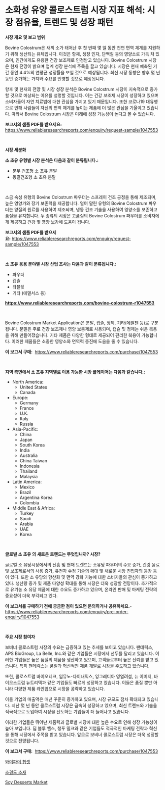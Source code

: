 <p><h1>소화성 유양 콜로스트럼 시장 지표 해석: 시장 점유율, 트렌드 및 성장 패턴</h1></p><p><strong>시장 개요 및 보고 범위</strong></p>
<p><p>Bovine Colostrum은 새끼 소가 태어난 후 첫 번째 몇 일 동안 천연 면역 체계를 지원하기 위해 생산되는 유체입니다. 이것은 항체, 생장 인자, 단백질 등의 영양소로 가득 차 있으며, 인간에게도 유용한 건강 보조제로 인정받고 있습니다. Bovine Colostrum 시장은 현재 전망이 밝으며 업계 성장 분석에 주목을 끌고 있습니다. 시장은 현재 예측된 기간 동안 4.4%의 연평균 성장률을 보일 것으로 예상됩니다. 최신 시장 동향은 향후 몇 년 동안 증가하는 가치와 수요를 반영할 것으로 예상됩니다.</p><p>향후 및 현재의 전망 및 시장 성장 분석은 Bovine Colostrum 시장이 지속적으로 증가할 것으로 예상되는 이유를 설명할 것입니다. 이는 건강 보조제 시장이 성장하고 있으며 소비자들이 자연 치료법에 대한 관심을 가지고 있기 때문입니다. 또한 코로나19 대유행으로 인해 사람들이 자신의 면역 체계를 높이는 제품에 더 많은 관심을 기울이고 있습니다. 따라서 Bovine Colostrum 시장은 미래에 성장 가능성이 높다고 볼 수 있습니다.</p></p>
<p><strong>보고서의 샘플 PDF를 받으세요:</strong> <a href="https://www.reliableresearchreports.com/enquiry/request-sample/1047553">https://www.reliableresearchreports.com/enquiry/request-sample/1047553</a></p>
<p>&nbsp;</p>
<p><strong>시장 세분화</strong></p>
<p><strong>소 초유 유형별 시장 분석은 다음과 같이 분류됩니다.:</strong></p>
<p><ul><li>분무 건조형 소 초유 분말</li><li>동결건조형 소 초유 분말</li></ul></p>
<p>&nbsp;</p>
<p><p>소금 숙성 유형의 Bovine Colostrum 파우더는 스프레이 건조 공정을 통해 제조되며, 높은 영양가와 장기 보존력을 제공합니다. 얼어 말린 유형의 Bovine Colostrum 파우더는 양질의 원료를 사용하여 제조되며, 냉동 건조 기술을 사용하여 영양소를 보존하고 품질을 유지합니다. 두 종류의 시장은 고품질의 Bovine Colostrum 파우더를 소비자에게 제공하고 건강 및 영양 보강에 도움이 됩니다.</p></p>
<p><strong>보고서의 샘플 PDF를 받으세요:</strong>&nbsp;<a href="https://www.reliableresearchreports.com/enquiry/request-sample/1047553">https://www.reliableresearchreports.com/enquiry/request-sample/1047553</a></p>
<p>&nbsp;</p>
<p><strong> 소 초유 응용 분야별 시장 산업 조사는 다음과 같이 분류됩니다.:</strong></p>
<p><ul><li>파우더</li><li>캡슐</li><li>타블렛</li><li>기타 (에멀서스 등)</li></ul></p>
<p><strong><a href="https://www.reliableresearchreports.com/bovine-colostrum-r1047553">https://www.reliableresearchreports.com/bovine-colostrum-r1047553</a></strong></p>
<p>&nbsp;</p>
<p><p>Bovine Colostrum Market Application은 분말, 캡슐, 정제, 기타(에뮐젠 등)로 구분됩니다. 분말은 주로 건강 보조제나 영양 보충제로 사용되며, 캡슐 및 정제는 쉬운 복용을 위해 만들어졌습니다. 기타 제품은 다양한 형태로 제공되어 편리한 복용이 가능합니다. 이러한 제품들은 소중한 영양소와 면역력 증진에 도움을 줄 수 있습니다.</p></p>
<p><strong>이 보고서 구매:</strong>&nbsp; <a href="https://www.reliableresearchreports.com/purchase/1047553">https://www.reliableresearchreports.com/purchase/1047553</a></p>
<p>&nbsp;</p>
<p><strong>지역 측면에서 소 초유 지역별로 이용 가능한 시장 플레이어는 다음과 같습니다.:</strong></p>
<p><ul>
    <li>
        North America:
        <ul>
            <li>United States</li>
            <li>Canada</li>
        </ul>
    </li>
    <li>
        Europe:
        <ul>
            <li>Germany</li>
            <li>France</li>
            <li>U.K.</li>
            <li>Italy</li>
            <li>Russia</li>
        </ul>
    </li>
    <li>
        Asia-Pacific:
        <ul>
            <li>China</li>
            <li>Japan</li>
            <li>South Korea</li>
            <li>India</li>
            <li>Australia</li>
            <li>China Taiwan</li>
            <li>Indonesia</li>
            <li>Thailand</li>
            <li>Malaysia</li>
        </ul>
    </li>
    <li>
        Latin America:
        <ul>
            <li>Mexico</li>
            <li>Brazil</li>
            <li>Argentina Korea</li>
            <li>Colombia</li>
        </ul>
    </li>
    <li>
        Middle East & Africa:
        <ul>
            <li>Turkey</li>
            <li>Saudi</li>
            <li>Arabia</li>
            <li>UAE</li>
            <li>Korea</li>
        </ul>
    </li>
    </ul></p>
<p>&nbsp;</p>
<p><strong>글로벌 소 초유 의 새로운 트렌드는 무엇입니까? 시장?</strong></p>
<p><p>글로벌 소 유당시장에서의 신흥 및 현재 트렌드는 소유당 파우더의 수요 증가, 건강 음료 및 보조제로서의 사용 증가, 유전자 수정 기술의 확대 및 새로운 시장 진입자의 등장 등이 있다. 또한 소 유당의 항산화 및 면역 강화 기능에 대한 소비자들의 관심이 증가하고 있다. 생산량 증가 및 제품 다양성 확대를 통해 시장은 더욱 성장할 전망이다. 추가적으로 유기농 소 유당 제품에 대한 수요도 증가하고 있으며, 온라인 판매 및 마케팅 전략의 중요성이 더욱 부각되고 있다.</p></p>
<p><strong>이 보고서를 구매하기 전에 궁금한 점이 있으면 문의하거나 공유하세요.</strong>- <a href="https://www.reliableresearchreports.com/enquiry/pre-order-enquiry/1047553">https://www.reliableresearchreports.com/enquiry/pre-order-enquiry/1047553</a></p>
<p>&nbsp;</p>
<p><strong>주요 시장 참여자</strong></p>
<p><p>보비너 콜로스트럼 시장의 수요는 급증하고 있는 추세를 보이고 있습니다. 팬데릭스, APS BioGroup, La Belle, Inc.와 같은 기업들은 시장에서 선두를 달리고 있습니다. 이러한 기업들은 높은 품질의 제품을 생산하고 있으며, 고객들로부터 높은 신뢰를 받고 있습니다. 특히 팬데릭스는 품질과 혁신적인 제품 개발로 시장을 주도하고 있습니다. </p><p>또한, 콜로스트럼 바이오테크, 임뮤노-다이내믹스, 잉그레디아 영얼려셜, 뉴 이미지, 바이오스트럼 뉴트리텍과 같은 기업들도 빠르게 성장하고 있습니다. 이들은 품질 뿐만 아니라 다양한 제품 라인업으로 시장을 공략하고 있습니다.</p><p>이들 기업의 매출액은 매년 꾸준히 증가하고 있으며, 시장 규모도 점차 확대되고 있습니다. 지난 몇 년 동안 콜로스트럼 시장은 급속히 성장하고 있으며, 최신 트렌드와 기술을 적극적으로 도입하여 시장을 선도하는 기업들이 더 늘어나고 있습니다. </p><p>이러한 기업들은 뛰어난 제품력과 글로벌 시장에 대한 높은 수요로 인해 성장 가능성이 높아 보입니다. 딥 블루 헬스, 챙푸 밀크와 같은 기업들도 적극적인 마케팅 전략과 혁신을 통해 시장에서 주목을 받고 있습니다. 앞으로 보비너 콜로스트럼 시장은 더욱 성장할 것으로 전망됩니다.</p></p>
<p><strong>이 보고서 구매:</strong>&nbsp;&nbsp;<a href="https://www.reliableresearchreports.com/purchase/1047553">https://www.reliableresearchreports.com/purchase/1047553</a></p>
<p><p><a href="https://github.com/wallacBahrtyinger567686/Market-Research-Report-List-1/blob/main/652178317258.md">와이파이 칩셋</a></p><p><a href="https://github.com/WilburKihn5676/Market-Research-Report-List-1/blob/main/201328217257.md">초경도 소재</a></p><p><a href="https://github.com/angelajermaine/Market-Research-Report-List-2/blob/main/soy-desserts-market.md">Soy Desserts Market</a></p></p>